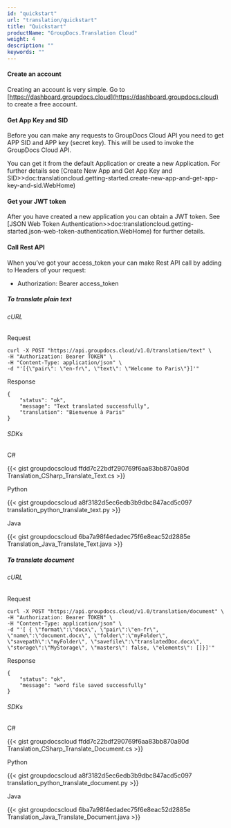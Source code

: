 ```yaml
---
id: "quickstart"
url: "translation/quickstart"
title: "Quickstart"
productName: "GroupDocs.Translation Cloud"
weight: 4
description: ""
keywords: ""
---
```


####   ####

#### Create an account ####

Creating an account is very simple. Go to [https://dashboard.groupdocs.cloud](https://dashboard.groupdocs.cloud) to create a free account.


#### Get App Key and SID ####

Before you can make any requests to GroupDocs Cloud API you need to get APP SID and APP key (secret key). This will be used to invoke the GroupDocs Cloud API.

You can get it from the default Application or create a new Application. For further details see [Create New App and Get App Key and SID>>doc:translationcloud.getting-started.create-new-app-and-get-app-key-and-sid.WebHome)


#### Get your JWT token ####

After you have created a new application you can obtain a JWT token. See [JSON Web Token Authentication>>doc:translationcloud.getting-started.json-web-token-authentication.WebHome) for further details.


#### Call Rest API ####

When you’ve got your access_token your can make Rest API call by adding to Headers of your request:

* Authorization: Bearer access_token

##### To translate plain text #####

###### cURL ######

Request

```
curl -X POST "https://api.groupdocs.cloud/v1.0/translation/text" \
-H "Authorization: Bearer TOKEN" \
-H "Content-Type: application/json" \
-d "'[{\"pair\": \"en-fr\", \"text\": \"Welcome to Paris\"}]'"
```

Response

``` 
{
    "status": "ok",
    "message": "Text translated successfully",
    "translation": "Bienvenue à Paris"
}
```



###### SDKs ######

C#

{{< gist groupdocscloud ffdd7c22bdf290769f6aa83bb870a80d Translation_CSharp_Translate_Text.cs >}}

Python

{{< gist groupdocscloud a8f3182d5ec6edb3b9dbc847acd5c097 translation_python_translate_text.py >}}

Java

{{< gist groupdocscloud 6ba7a98f4edadec75f6e8eac52d2885e Translation_Java_Translate_Text.java >}}


##### To translate document #####

###### cURL ######

Request

``` 
curl -X POST "https://api.groupdocs.cloud/v1.0/translation/document" \
-H "Authorization: Bearer TOKEN" \
-H "Content-Type: application/json" \
-d "'[ { \"format\":\"docx\", \"pair\":\"en-fr\", \"name\":\"document.docx\", \"folder\":\"myFolder\", \"savepath\":\"myFolder\", \"savefile\":\"translatedDoc.docx\", \"storage\":\"MyStorage\", \"masters\": false, \"elements\": []}]'"
```

Response

``` 
{
    "status": "ok",
    "message": "word file saved successfully"
}
```

###### SDKs ######

C#

{{< gist groupdocscloud ffdd7c22bdf290769f6aa83bb870a80d Translation_CSharp_Translate_Document.cs >}}

Python

{{< gist groupdocscloud a8f3182d5ec6edb3b9dbc847acd5c097 translation_python_translate_document.py >}}

Java

{{< gist groupdocscloud 6ba7a98f4edadec75f6e8eac52d2885e Translation_Java_Translate_Document.java >}}




